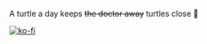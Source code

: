 A turtle a day keeps ~~the doctor away~~ turtles close 🐢

[![ko-fi](https://ko-fi.com/img/githubbutton_sm.svg)](https://ko-fi.com/K3K3SNXER)
